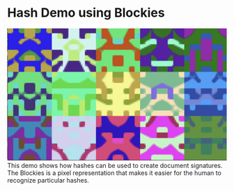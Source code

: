 # Hash Demo using Blockies
<img src='./Blockies.png'>
This demo shows how hashes can be used to create document signatures. The Blockies is a pixel representation that makes it easier for the human to recognize particular hashes.